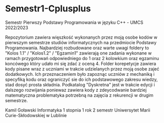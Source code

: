# Semestr1-Cplusplus
Semestr Pierwszy Podstawy Programowania w języku C++ - UMCS 2022/2023

Repozytorium zawiera więszkość wykonanych przez moją osobe kodów w pierwszym semestrze studiów informatycznych na przedmiocie Podstawy Programowania.
Najbardziej rozbudowane oraz warte uwagi foldery to "Kolos 1.1" / "Kolos1.2" / "Egzamin1" zawierają one zadania wykonane w ramach przygotowań odpowiedniego do 1 oraz 2 kolowkium oraz egzaminu koncówego który udało mi się zdać z oceną 4. 
Folder korepetycje zawiera kody pisane wraz z uczniami w trakcie udzielanych przez moją osobe zajeć dodatkowych. Ich przeznaczeniem było zapoznąc uczniów z mechaniką i specyfiką kodu oraz ograniczyć sie do ich podstawowego zakresu wiedzy, stad dosyć prosta składnia.
Podkatalog "Dyskretna" jest w trakcie edycji i dalszego rozwijania poniewaz zawiera kody z zdeycodwanie bardziej matematyczna problematyka potrzebną na zajęcia z rekurencji w drugim semestrze. 

Kamil Goławski 
Informatyka 1 stopnia 1 rok 2 semestr Uniwersytet Marii Curie-Skłodowskiej w Lublinie
